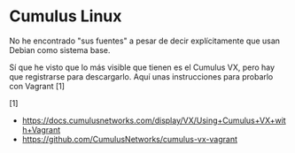 # Cumulus Linux

No he encontrado "sus fuentes" a pesar de decir explícitamente que
usan Debian como sistema base.

Sí que he visto que lo más visible que tienen es el Cumulus VX, pero
hay que registrarse para descargarlo.
Aquí unas instrucciones para probarlo con Vagrant [1]

[1]

- https://docs.cumulusnetworks.com/display/VX/Using+Cumulus+VX+with+Vagrant
- https://github.com/CumulusNetworks/cumulus-vx-vagrant